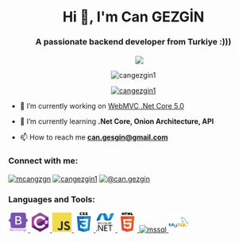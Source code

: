 <h1 align="center">Hi 👋, I'm Can GEZGİN</h1>
<h3 align="center">A passionate backend developer from Turkiye :)))</h3>
<ul align="center">
<img align="center" width="400"<img src="https://github.com/demartini/demartini/blob/master/code.gif" />
</ul>


<p align="center"> <img src="https://komarev.com/ghpvc/?username=cangezgin1&label=Profile%20views&color=0e75b6&style=flat" alt="cangezgin1" /> </p>

<p align="center"> <a href="https://github.com/ryo-ma/github-profile-trophy"><img src="https://github-profile-trophy.vercel.app/?username=cangezgin1" alt="cangezgin1" /></a> </p>

<div aling="center">
  
- 🔭 I’m currently working on [WebMVC .Net Core 5.0](https://github.com/Cangezgin1/WebMVC_.NetCore)

- 🌱 I’m currently learning **.Net Core, Onion Architecture, API**

- 📫 How to reach me **can.gesgin@gmail.com**
  
</div>

<h3 align="left">Connect with me:</h3>
<p align="left">
<a href="https://twitter.com/mcangzgn" target="blank"><img align="center" src="https://raw.githubusercontent.com/rahuldkjain/github-profile-readme-generator/master/src/images/icons/Social/twitter.svg" alt="mcangzgn" height="30" width="40" /></a>
<a href="https://linkedin.com/in/cangezgin1" target="blank"><img align="center" src="https://raw.githubusercontent.com/rahuldkjain/github-profile-readme-generator/master/src/images/icons/Social/linked-in-alt.svg" alt="cangezgin1" height="30" width="40" /></a>
<a href="https://medium.com/@can.gezgin" target="blank"><img align="center" src="https://raw.githubusercontent.com/rahuldkjain/github-profile-readme-generator/master/src/images/icons/Social/medium.svg" alt="@can.gezgin" height="30" width="40" /></a>
</p>

<h3 align="left">Languages and Tools:</h3>
<p align="left"> <a href="https://getbootstrap.com" target="_blank" rel="noreferrer"> <img src="https://raw.githubusercontent.com/devicons/devicon/master/icons/bootstrap/bootstrap-plain-wordmark.svg" alt="bootstrap" width="40" height="40"/> </a> <a href="https://www.w3schools.com/cs/" target="_blank" rel="noreferrer"> <img src="https://raw.githubusercontent.com/devicons/devicon/master/icons/csharp/csharp-original.svg" alt="csharp" width="40" height="40"/> </a><a href="https://developer.mozilla.org/en-US/docs/Web/JavaScript" target="_blank" rel="noreferrer"> <img src="https://raw.githubusercontent.com/devicons/devicon/master/icons/javascript/javascript-original.svg" alt="javascript" width="40" height="40"/> </a> <a href="https://www.w3schools.com/css/" target="_blank" rel="noreferrer"> <img src="https://raw.githubusercontent.com/devicons/devicon/master/icons/css3/css3-original-wordmark.svg" alt="css3" width="40" height="40"/> </a> <a href="https://dotnet.microsoft.com/" target="_blank" rel="noreferrer"> <img src="https://raw.githubusercontent.com/devicons/devicon/master/icons/dot-net/dot-net-original-wordmark.svg" alt="dotnet" width="40" height="40"/> </a> <a href="https://www.w3.org/html/" target="_blank" rel="noreferrer"> <img src="https://raw.githubusercontent.com/devicons/devicon/master/icons/html5/html5-original-wordmark.svg" alt="html5" width="40" height="40"/> </a> <a href="https://www.microsoft.com/en-us/sql-server" target="_blank" rel="noreferrer"> <img src="https://www.svgrepo.com/show/303229/microsoft-sql-server-logo.svg" alt="mssql" width="40" height="40"/> </a> <a href="https://www.mysql.com/" target="_blank" rel="noreferrer"> <img src="https://raw.githubusercontent.com/devicons/devicon/master/icons/mysql/mysql-original-wordmark.svg" alt="mysql" width="40" height="40"/> </a> </p>
